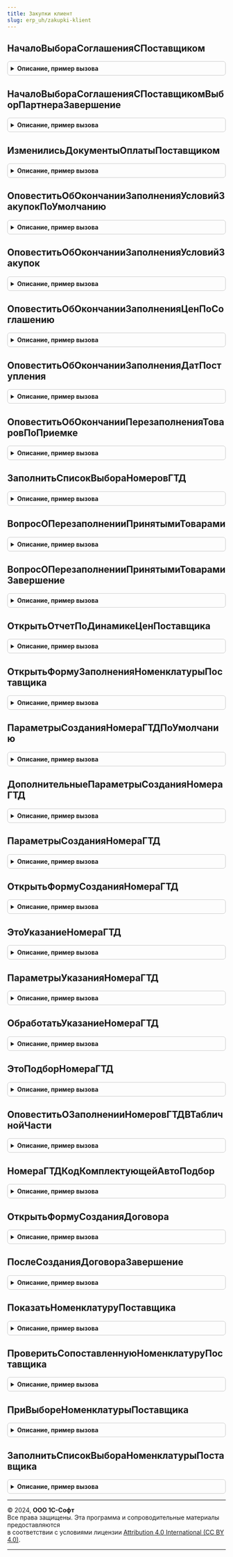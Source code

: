 ```yaml
---
title: Закупки клиент
slug: erp_uh/zakupki-klient
---
```



## НачалоВыбораСоглашенияСПоставщиком
<details style="margin: 1em 0; padding: 0.5em; border: 1px solid #ccc; border-radius: 6px;">

<summary style="font-weight: bold; cursor: pointer;">Описание, пример вызова</summary>

```bsl

// Процедура - обработчик события "НачалоВыбора" элемента формы "Соглашение"
//
// Параметры:
//	Элемент                   - ПолеФормы - обрабатываемый элемент формы
//	СтандартнаяОбработка      - Булево -
//	Партнер                   - СправочникСсылка.Партнеры - ссылка на партнера, для которого выберите соглашение
//	Документ                  - ДокументСсылка - ссылка на ранее выбранное соглашение для  начального позиционирования в списке
//	ДатаДокумента             - Дата - дата документа, в котором выбирается соглашение
//	ДоступноДляЗакупки        - Булево - Если Истина, отбираются только соглашения с установленным флагом ДоступноДляЗакупки
//	БезКомиссионныхСоглашений - Булево - Если Истина, отбираются только соглашения с хоз. операций "Закупка у поставщика"
//	СтруктураДополнительногоОтбора - Структура, Неопределено -
//
Процедура НачалоВыбораСоглашенияСПоставщиком(Элемент, Экспорт
```

Пример вызова
```bsl
ЗакупкиКлиент.НачалоВыбораСоглашенияСПоставщиком(Элемент, );
```
</details>

## НачалоВыбораСоглашенияСПоставщикомВыборПартнераЗавершение
<details style="margin: 1em 0; padding: 0.5em; border: 1px solid #ccc; border-radius: 6px;">

<summary style="font-weight: bold; cursor: pointer;">Описание, пример вызова</summary>

```bsl

// Проверяет заполненность реквизитов, необходимых для заполнения цен в документе по соглашению с поставщиком.
//
// Параметры:
//  Партнер                 - СправочникСсылка.Партнеры -  партнер, для которого отбираются соглашения.
//  ДополнительныеПараметры - Структура - дополнительные параметры для отбора соглашений.
//
Процедура НачалоВыбораСоглашенияСПоставщикомВыборПартнераЗавершение(Партнер, ДополнительныеПараметры) Экспорт
```

Пример вызова
```bsl
ЗакупкиКлиент.НачалоВыбораСоглашенияСПоставщикомВыборПартнераЗавершение(Партнер, ДополнительныеПараметры) 
```
</details>

## ИзменилисьДокументыОплатыПоставщиком
<details style="margin: 1em 0; padding: 0.5em; border: 1px solid #ccc; border-radius: 6px;">

<summary style="font-weight: bold; cursor: pointer;">Описание, пример вызова</summary>

```bsl

// Проверяет является ли оповещение в форме событием изменения документов оплаты
//
// Параметры:
//  ИмяСобытия - Строка - имя события из процедуры формы "ОбработкаОповещения".
//
// Возвращаемое значение:
//  Булево - Истина, если оповещение является оплатой.
//
Функция ИзменилисьДокументыОплатыПоставщиком(ИмяСобытия) Экспорт
```

Пример вызова
```bsl
Результат = ЗакупкиКлиент.ИзменилисьДокументыОплатыПоставщиком(ИмяСобытия) 
```
</details>

## ОповеститьОбОкончанииЗаполненияУсловийЗакупокПоУмолчанию
<details style="margin: 1em 0; padding: 0.5em; border: 1px solid #ccc; border-radius: 6px;">

<summary style="font-weight: bold; cursor: pointer;">Описание, пример вызова</summary>

```bsl

// Показывает оповещение пользователя об окончании заполнения условий закупок по умолчанию.
//
Процедура ОповеститьОбОкончанииЗаполненияУсловийЗакупокПоУмолчанию() Экспорт
```

Пример вызова
```bsl
ЗакупкиКлиент.ОповеститьОбОкончанииЗаполненияУсловийЗакупокПоУмолчанию() 
```
</details>

## ОповеститьОбОкончанииЗаполненияУсловийЗакупок
<details style="margin: 1em 0; padding: 0.5em; border: 1px solid #ccc; border-radius: 6px;">

<summary style="font-weight: bold; cursor: pointer;">Описание, пример вызова</summary>

```bsl

// Показывает оповещение пользователя об окончании заполнения условий закупок
//
Процедура ОповеститьОбОкончанииЗаполненияУсловийЗакупок() Экспорт
```

Пример вызова
```bsl
ЗакупкиКлиент.ОповеститьОбОкончанииЗаполненияУсловийЗакупок() 
```
</details>

## ОповеститьОбОкончанииЗаполненияЦенПоСоглашению
<details style="margin: 1em 0; padding: 0.5em; border: 1px solid #ccc; border-radius: 6px;">

<summary style="font-weight: bold; cursor: pointer;">Описание, пример вызова</summary>

```bsl

// Показывает оповещение пользователя об окончании заполнения цен по соглашению с клиентом.
//
// Параметры:
//	ЦеныРассчитаны - Булево - Признак успешного расчета цен хотя бы в одной строке.
//	ТекстОшибки - Строка - Описание ошибки при расчете цен.
//
Процедура ОповеститьОбОкончанииЗаполненияЦенПоСоглашению(ЦеныРассчитаны = Истина, ТекстОшибки = "") Экспорт
```

Пример вызова
```bsl
ЗакупкиКлиент.ОповеститьОбОкончанииЗаполненияЦенПоСоглашению(ЦеныРассчитаны, ТекстОшибки);
```
</details>

## ОповеститьОбОкончанииЗаполненияДатПоступления
<details style="margin: 1em 0; padding: 0.5em; border: 1px solid #ccc; border-radius: 6px;">

<summary style="font-weight: bold; cursor: pointer;">Описание, пример вызова</summary>

```bsl

// Показывает оповещение пользователя об окончании заполнения дат поступления всех строк тч.
//
// Параметры:
//	ДатаПоступления - Дата - дата отгрузки, по которой заполнялась дата в табличной части
//	ЗаполнениеВыделенныхСтрок - Булево - влияет на текст сообщения.
//
Процедура ОповеститьОбОкончанииЗаполненияДатПоступления(ДатаПоступления, ЗаполнениеВыделенныхСтрок) Экспорт
```

Пример вызова
```bsl
ЗакупкиКлиент.ОповеститьОбОкончанииЗаполненияДатПоступления(ДатаПоступления, ЗаполнениеВыделенныхСтрок) 
```
</details>

## ОповеститьОбОкончанииПерезаполненияТоваровПоПриемке
<details style="margin: 1em 0; padding: 0.5em; border: 1px solid #ccc; border-radius: 6px;">

<summary style="font-weight: bold; cursor: pointer;">Описание, пример вызова</summary>

```bsl

// Показывает оповещение пользователя об окончании перезаполнения товаров по фактической приемке.
//
// Параметры:
//	ЕстьИзменения           - Булево - Если Истина - есть изменения в табличной части
//	КоличествоПерезаполнено - Булево - Если Истина - количество было перезаполнено по фактической приемке.
//
Процедура ОповеститьОбОкончанииПерезаполненияТоваровПоПриемке(ЕстьИзменения, КоличествоПерезаполнено) Экспорт
```

Пример вызова
```bsl
ЗакупкиКлиент.ОповеститьОбОкончанииПерезаполненияТоваровПоПриемке(ЕстьИзменения, КоличествоПерезаполнено) 
```
</details>

## ЗаполнитьСписокВыбораНомеровГТД
<details style="margin: 1em 0; padding: 0.5em; border: 1px solid #ccc; border-radius: 6px;">

<summary style="font-weight: bold; cursor: pointer;">Описание, пример вызова</summary>

```bsl

// Формирует список выбора номеров ГТД с отбором по номенклатуре, характеристике
//
// Параметры:
//	ТекущаяСтрока - ДанныеФормыЭлементКоллекции - текущая строка таблицы Товары
//	СписокВыбора  - СписокЗначений - список выбора номеров ГТД.
//
Процедура ЗаполнитьСписокВыбораНомеровГТД(ТекущаяСтрока, СписокВыбора) Экспорт
```

Пример вызова
```bsl
ЗакупкиКлиент.ЗаполнитьСписокВыбораНомеровГТД(ТекущаяСтрока, СписокВыбора) 
```
</details>

## ВопросОПерезаполненииПринятымиТоварами
<details style="margin: 1em 0; padding: 0.5em; border: 1px solid #ccc; border-radius: 6px;">

<summary style="font-weight: bold; cursor: pointer;">Описание, пример вызова</summary>

```bsl

// Проверяет заполненность реквизитов, необходимых для заполнения товаров по приемке.
//
// Параметры:
// 	ОписаниеОповещения - ОписаниеОповещения -
// 	ЕстьПринятыеТовары - Булево - признак наличия принятых товаров.
//
// Возвращаемое значение:
// 	Булево - Ложь, если пользователь отказался от заполнения.
//
Функция ВопросОПерезаполненииПринятымиТоварами(ОписаниеОповещения, ЕстьПринятыеТовары) Экспорт
```

Пример вызова
```bsl
Результат = ЗакупкиКлиент.ВопросОПерезаполненииПринятымиТоварами(ОписаниеОповещения, ЕстьПринятыеТовары) 
```
</details>

## ВопросОПерезаполненииПринятымиТоварамиЗавершение
<details style="margin: 1em 0; padding: 0.5em; border: 1px solid #ccc; border-radius: 6px;">

<summary style="font-weight: bold; cursor: pointer;">Описание, пример вызова</summary>

```bsl

// Обработчик завершения ответа на вопрос перезаполнения принятыми товарами.
//
// Параметры:
//  ОтветНаВопрос           - Строка - вариант ответа на вопрос, выбранный пользователем.
//  ДополнительныеПараметры - Структура - дополнительные параметры.
//
Процедура ВопросОПерезаполненииПринятымиТоварамиЗавершение(ОтветНаВопрос, ДополнительныеПараметры) Экспорт
```

Пример вызова
```bsl
ЗакупкиКлиент.ВопросОПерезаполненииПринятымиТоварамиЗавершение(ОтветНаВопрос, ДополнительныеПараметры) 
```
</details>

## ОткрытьОтчетПоДинамикеЦенПоставщика
<details style="margin: 1em 0; padding: 0.5em; border: 1px solid #ccc; border-radius: 6px;">

<summary style="font-weight: bold; cursor: pointer;">Описание, пример вызова</summary>

```bsl

// Открывает отчет ДинамикаИзмененияЦенНоменклатурыПоставщика с отбором из формы
//
// Параметры:
//	Форма - ФормаКлиентскогоПриложения - форма документа, из которого открывается отчет.
//
Процедура ОткрытьОтчетПоДинамикеЦенПоставщика(Форма) Экспорт
```

Пример вызова
```bsl
ЗакупкиКлиент.ОткрытьОтчетПоДинамикеЦенПоставщика(Форма) 
```
</details>

## ОткрытьФормуЗаполненияНоменклатурыПоставщика
<details style="margin: 1em 0; padding: 0.5em; border: 1px solid #ccc; border-radius: 6px;">

<summary style="font-weight: bold; cursor: pointer;">Описание, пример вызова</summary>

```bsl

// Открывает форму заполнения номенклатуры по номенклатуре поставщика.
//
// Параметры:
// 	ОписаниеОповещения     - ОписаниеОповещения - описание оповещения.
// 	АдресТоваровВХранилище - Строка - адрес товаров в хранилище.
// 	Форма                  - ФормаКлиентскогоПриложения - владелец открываемой формы.
// 	ОтборТипНоменклатуры - Неопределено, Массив - Отбор тип номенклатуры
Процедура ОткрытьФормуЗаполненияНоменклатурыПоставщика(ОписаниеОповещения, АдресТоваровВХранилище, Форма, ОтборТипНоменклатуры = Неопределено) Экспорт
```

Пример вызова
```bsl
ЗакупкиКлиент.ОткрытьФормуЗаполненияНоменклатурыПоставщика(ОписаниеОповещения, АдресТоваровВХранилище, Форма, ОтборТипНоменклатуры);
```
</details>

## ПараметрыСозданияНомераГТДПоУмолчанию
<details style="margin: 1em 0; padding: 0.5em; border: 1px solid #ccc; border-radius: 6px;">

<summary style="font-weight: bold; cursor: pointer;">Описание, пример вызова</summary>

```bsl

// Конструктор коллекции параметров создания элемента справчоника 'НомераГТД' по умолчанию.
//
// Возвращаемое значение:
//	Структура - коллекция, которая содержит следующие свойства:
//		* Код - Строка - номер ГТД.
//		* ДанныеТовара - Структура - информация о товаре, содержащая следующие данные:
//			** Номенклатура - СправочникСсылка.Номенклатура - информация о номенклатуре.
//			** Характеристика - СправочникСсылка.ХарактеристикиНоменклатуры - информация о характеристике номенклатуры.
//			** Упаковка - СправочникСсылка.УпаковкиЕдиницыИзмерения - информация об упаковке товара.
//			** КоличествоКомплектов - Число - количество товара.
//			** СуммаПоРНПТ - Число - стоимость товара.
//		* СтранаПроисхождения - СправочникСсылка.СтраныМира - информация о стране происхождения товара.
//		* Дата - Дата- дата документа.
//		* ВалютаДокумента - СправочникСсылка.Валюты - валюта документа.
//		* ПоказатьСтоимостьПоДокументу - Булево - признак использования в документе суммовых показателей.
//		* ИспользоватьУчетПрослеживаемыхИмпортныхТоваров - Булево - признак использования учета прослеживаемых импортных
//																	товаров.
//
Функция ПараметрыСозданияНомераГТДПоУмолчанию() Экспорт
```

Пример вызова
```bsl
Результат = ЗакупкиКлиент.ПараметрыСозданияНомераГТДПоУмолчанию() 
```
</details>

## ДополнительныеПараметрыСозданияНомераГТД
<details style="margin: 1em 0; padding: 0.5em; border: 1px solid #ccc; border-radius: 6px;">

<summary style="font-weight: bold; cursor: pointer;">Описание, пример вызова</summary>

```bsl

// Возвращает параметры по умолчанию, используемые для инициализации параметров заполнения элемента справочника 'НомераГТД'.
//
// Возвращаемое значение:
//	Структура - коллекция, которая содержит следующие свойства:
//		* Дата - Дата- дата документа.
//		* ВалютаДокумента - СправочникСсылка.Валюты - валюта документа.
//		* ИмяПоляКоличество - Строка - имя поля содержащего информацию о количестве упаковок товара в коллекции параметра
//										ТекущаяСтрока (см. ПараметрыСозданияНомераГТД).
//		* ИмяПоляСумма - Строка - имя поля содержащего информацию о сумме товара в коллекции параметра
//									ТекущаяСтрока (см. ПараметрыСозданияНомераГТД).
//		* ИмяПоляСуммаНДС - Строка - имя поля содержащего информацию о сумме НДС товара в коллекции параметра
//										ТекущаяСтрока (см. ПараметрыСозданияНомераГТД).
//		* ИмяПоляСуммаСНДС - Строка - имя поля содержащего информацию о сумме с НДС товара в коллекции параметра
//										ТекущаяСтрока (см. ПараметрыСозданияНомераГТД).
//		* ОснованиеСтоимостиПоступления - Булево - признак того, что документ является основанием для определения
//													стоимости поступления товаров.
//		* ИспользоватьУчетПрослеживаемыхИмпортныхТоваров - Булево - признак использования учета прослеживаемых импортных
//																	товаров.
//
Функция ДополнительныеПараметрыСозданияНомераГТД() Экспорт
```

Пример вызова
```bsl
Результат = ЗакупкиКлиент.ДополнительныеПараметрыСозданияНомераГТД() 
```
</details>

## ПараметрыСозданияНомераГТД
<details style="margin: 1em 0; padding: 0.5em; border: 1px solid #ccc; border-radius: 6px;">

<summary style="font-weight: bold; cursor: pointer;">Описание, пример вызова</summary>

```bsl

// Возвращает, используемые при создании, параметры заполнения элемента справочника 'НомераГТД'.
//
// Параметры:
//	ТекущаяСтрока - Структура, ДанныеФормыЭлементКоллекции - коллекция, содержащая информацию о товаре:
//					* Номенклатура - СправочникСсылка.Номенклатура - информация о номенклатуре.
//					* Характеристика - СправочникСсылка.ХарактеристикиНоменклатуры - информация о характеристике номенклатуры.
//					* Упаковка - СправочникСсылка.УпаковкиЕдиницыИзмерения - информация об упаковке товара.
//					* СтранаПроисхождения - СправочникСсылка.СтраныМира - информация о стране происхождения товара.
//	ТекстРедактирования - Строка - текст редактирования поля формы Номера ГТД.
//	ДополнительныеПараметры - см. ДополнительныеПараметрыСозданияНомераГТД.
//
// Возвращаемое значение:
//	см. ПараметрыСозданияНомераГТДПоУмолчанию.
//
Функция ПараметрыСозданияНомераГТД(ТекущаяСтрока, ТекстРедактирования, ДополнительныеПараметры = Неопределено) Экспорт
```

Пример вызова
```bsl
Результат = ЗакупкиКлиент.ПараметрыСозданияНомераГТД(ТекущаяСтрока, ТекстРедактирования, ДополнительныеПараметры);
```
</details>

## ОткрытьФормуСозданияНомераГТД
<details style="margin: 1em 0; padding: 0.5em; border: 1px solid #ccc; border-radius: 6px;">

<summary style="font-weight: bold; cursor: pointer;">Описание, пример вызова</summary>

```bsl

// Открывает форму создания элемента справочника 'НомераГТД'.
//
// Параметры:
//	Форма - ФормаКлиентскогоПриложения - форма, в которой вызывается команда создания Номера ГТД.
//	ПараметрыСоздания - см. ПараметрыСозданияНомераГТД
//
Процедура ОткрытьФормуСозданияНомераГТД(Форма, ПараметрыСоздания) Экспорт
```

Пример вызова
```bsl
ЗакупкиКлиент.ОткрытьФормуСозданияНомераГТД(Форма, ПараметрыСоздания) 
```
</details>

## ЭтоУказаниеНомераГТД
<details style="margin: 1em 0; padding: 0.5em; border: 1px solid #ccc; border-radius: 6px;">

<summary style="font-weight: bold; cursor: pointer;">Описание, пример вызова</summary>

```bsl

// Выполняет проверку того, что форма, выполнившая оповещение выбора значения, является формой элемента
// справочника 'НомераГТД'.
//
// Параметры:
//	ИсточникВыбора - Произвольный - параметр события ОбработкаВыбора формы, в которой осуществлен выбор значения.
//
// Возвращаемое значение:
//	Булево - возвращает значение Истина, если выполнен выбор элемента справочника 'НомераГТД'.
//
Функция ЭтоУказаниеНомераГТД(ИсточникВыбора) Экспорт
```

Пример вызова
```bsl
Результат = ЗакупкиКлиент.ЭтоУказаниеНомераГТД(ИсточникВыбора) 
```
</details>

## ПараметрыУказанияНомераГТД
<details style="margin: 1em 0; padding: 0.5em; border: 1px solid #ccc; border-radius: 6px;">

<summary style="font-weight: bold; cursor: pointer;">Описание, пример вызова</summary>

```bsl

// Возвращает параметры обработки выбора значения формы элемента справочника 'НомераГТД'.
//
// Возвращаемое значение:
//	Структура - коллекция, которая содержит следующие свойства:
//		* ИмяТЧ - Строка - имя табличной части, в которой указывается значение номера ГТД.
//		* ИмяПоляНомерГТД - Строка - имя поля номера ГТД, в котором указывается значение.
//		* ИмяПоляСтранаПроисхождения - Строка - имя поля страны происхождения, в котором указывается страна
//												происхождения импортного товара в соответствии с ГТД.
//
Функция ПараметрыУказанияНомераГТД() Экспорт
```

Пример вызова
```bsl
Результат = ЗакупкиКлиент.ПараметрыУказанияНомераГТД() 
```
</details>

## ОбработатьУказаниеНомераГТД
<details style="margin: 1em 0; padding: 0.5em; border: 1px solid #ccc; border-radius: 6px;">

<summary style="font-weight: bold; cursor: pointer;">Описание, пример вызова</summary>

```bsl

// Выполняет указание значений номера ГТД и служебных реквизитов в табличной части формы.
//
// Параметры:
//	Форма - ФормаКлиентскогоПриложения - форма, в которой инициировано указание номера ГТД, которая содержит следующие свойства:
//		* Элементы - ВсеЭлементыФормы - элементы формы.
//	НомерГТД - СправочникСсылка.НомераГТД, Неопределено - значение выбора.
//	ПараметрыУказанияНомераГТД - см. ПараметрыУказанияНомераГТД
//	ТекущиеДанные - Структура, ДанныеФормыЭлементКоллекции - данные строки, в которой указывается номер ГТД,
//																если значение не передано, тогда используются текущие
//																данные таблицы с именем ПараметрыУказанияНомераГТД.ИмяТЧ.
//	ДействияОбработки - Структура - параметры действий, которые необходимо выполнить для обработки строк табличной части,
//									в которых осуществляется заполнение номеров ГТД.
//
Процедура ОбработатьУказаниеНомераГТД(Форма, Экспорт
```

Пример вызова
```bsl
ЗакупкиКлиент.ОбработатьУказаниеНомераГТД(Форма, );
```
</details>

## ЭтоПодборНомераГТД
<details style="margin: 1em 0; padding: 0.5em; border: 1px solid #ccc; border-radius: 6px;">

<summary style="font-weight: bold; cursor: pointer;">Описание, пример вызова</summary>

```bsl

// Выполняет проверку того, что форма, выполнившая оповещение, является формой подбора номера номера ГТД.
//
// Параметры:
//	ИсточникВыбора - Произвольный - параметр события ОбработкаВыбора формы, в которой осуществлен выбор значения.
//
// Возвращаемое значение:
//	Булево - возвращает значение Истина, если выполнен выбор элемента справочника 'НомераГТД'.
//
Функция ЭтоПодборНомераГТД(ИсточникВыбора) Экспорт
```

Пример вызова
```bsl
Результат = ЗакупкиКлиент.ЭтоПодборНомераГТД(ИсточникВыбора) 
```
</details>

## ОповеститьОЗаполненииНомеровГТДВТабличнойЧасти
<details style="margin: 1em 0; padding: 0.5em; border: 1px solid #ccc; border-radius: 6px;">

<summary style="font-weight: bold; cursor: pointer;">Описание, пример вызова</summary>

```bsl

// Показывает оповещение пользователю о заполнении номеров ГТД в строках табличной части документа.
//
// Параметры:
//	ЗаполненыНомераГТД - Булево - признак того, что выполнено заполнение табличной части.
//	НомерГТД - СправочникСсылка.НомераГТД - значение заполнения.
//
Процедура ОповеститьОЗаполненииНомеровГТДВТабличнойЧасти(ЗаполненыНомераГТД, НомерГТД = Неопределено) Экспорт
```

Пример вызова
```bsl
ЗакупкиКлиент.ОповеститьОЗаполненииНомеровГТДВТабличнойЧасти(ЗаполненыНомераГТД, НомерГТД);
```
</details>

## НомераГТДКодКомплектующейАвтоПодбор
<details style="margin: 1em 0; padding: 0.5em; border: 1px solid #ccc; border-radius: 6px;">

<summary style="font-weight: bold; cursor: pointer;">Описание, пример вызова</summary>

```bsl

// Служебный обработчик авто подбора Номера ГТД.
//
// Параметры:
//	Форма - ФормаКлиентскогоПриложения - форма, содержащая поле Номера ГТД.
//	Элемент - ЭлементыФормы - поле формы, содержащее информацию о Номере ГТД.
//	Текст - Строка - текст строки поиска.
//	ДанныеВыбора - СписокЗначений Из Структура - список выбора данных элемента справочника.
//	СтандартнаяОбработка - Булево - в данный параметр передается признак выполнения подбора данных объекта.
//										Если в теле процедуры-обработчика установить данному параметру
//										значение Ложь, стандартная обработка события производиться не будет.
//
Процедура НомераГТДКодКомплектующейАвтоПодбор(Форма, Элемент, Текст, ДанныеВыбора, СтандартнаяОбработка) Экспорт
```

Пример вызова
```bsl
ЗакупкиКлиент.НомераГТДКодКомплектующейАвтоПодбор(Форма, Элемент, Текст, ДанныеВыбора, СтандартнаяОбработка) 
```
</details>

## ОткрытьФормуСозданияДоговора
<details style="margin: 1em 0; padding: 0.5em; border: 1px solid #ccc; border-radius: 6px;">

<summary style="font-weight: bold; cursor: pointer;">Описание, пример вызова</summary>

```bsl

// Открывает форму создания нового договора с данными по партнеру.
//
// Параметры:
//	Форма - ФормаКлиентскогоПриложения - форма документа.
//	Элемент - ЭлементыФормы - поле формы, содержащее информацию о договоре.
//	ПутьКДоговору - Строка - путь к реквизиту с данными по договору.
//	Партнер - СправочникСсылка.Партнеры - данные по партнеру для создания договора.
//	СтандартнаяОбработка - Булево - в данный параметр передается признак выполнения подбора данных объекта.
//	ИмяСобытияОповещения - Строка - имя события оповещения для формы документа при изменении договора.
//
Процедура ОткрытьФормуСозданияДоговора(Форма, Элемент, ПутьКДоговору, Партнер, СтандартнаяОбработка, ИмяСобытияОповещения = "ПриИзмененииДоговора") Экспорт
```

Пример вызова
```bsl
ЗакупкиКлиент.ОткрытьФормуСозданияДоговора(Форма, Элемент, ПутьКДоговору, Партнер, СтандартнаяОбработка, ИмяСобытияОповещения);
```
</details>

## ПослеСозданияДоговораЗавершение
<details style="margin: 1em 0; padding: 0.5em; border: 1px solid #ccc; border-radius: 6px;">

<summary style="font-weight: bold; cursor: pointer;">Описание, пример вызова</summary>

```bsl

// Обработка оповещения после создания договора из формы документа.
//
//Параметры:
// Результат - Структура:
//  *Договор - СправочникСсылка.ДоговорыКонтрагентов - созданный договор.
// ДополнительныеПараметры - Структура:
//  *Объект - ФормаКлиентскогоПриложения - форма документа.
//  *Партнер - СправочникСсылка.Партнеры - партнер из документа.
//  *ПутьКДоговору - Строка - путь к реквизиту с данными по договору.
//  *ИмяСобытияОповещения - Строка - имя события формы при изменении договора.
//  *Договор - СправочникСсылка.ДоговорыКонтрагентов - выбранный договор.
//
Процедура ПослеСозданияДоговораЗавершение(Результат, ДополнительныеПараметры) Экспорт
```

Пример вызова
```bsl
ЗакупкиКлиент.ПослеСозданияДоговораЗавершение(Результат, ДополнительныеПараметры) 
```
</details>

## ПоказатьНоменклатуруПоставщика
<details style="margin: 1em 0; padding: 0.5em; border: 1px solid #ccc; border-radius: 6px;">

<summary style="font-weight: bold; cursor: pointer;">Описание, пример вызова</summary>

```bsl

// Устарела. Следует использовать см. НоменклатураПартнеровКлиент.ПоказатьНоменклатуруПартнера
// Открывает форму списка номенклатуры поставщика с отбором по владельцу, номенклатуре, характеристике, упаковке.
//
// Параметры:
//	Партнер       - СправочникСсылка.Партнеры - владелец номенклатуры поставщика
//	Ссылка        - ДокументСсылка - ссылка на документ из формы которого вызывается процедура
//	ТекущаяСтрока - ДанныеФормыЭлементКоллекции - текущая строка таблицы Товары.
//
Процедура ПоказатьНоменклатуруПоставщика(Партнер, Ссылка, ТекущаяСтрока) Экспорт
```

Пример вызова
```bsl
ЗакупкиКлиент.ПоказатьНоменклатуруПоставщика(Партнер, Ссылка, ТекущаяСтрока) 
```
</details>

## ПроверитьСопоставленнуюНоменклатуруПоставщика
<details style="margin: 1em 0; padding: 0.5em; border: 1px solid #ccc; border-radius: 6px;">

<summary style="font-weight: bold; cursor: pointer;">Описание, пример вызова</summary>

```bsl

// Устарела. Вызывает проверку на наличие в информационной базе ранее сопоставленной номенклатуры поставщика.
// Если ранее сопоставленная номенклатура найдена - предупреждает об этом пользователя.
//
// Параметры:
//   Объект - ДанныеФормыКоллекция - документ, для которого необходимо осуществлять проверку.
//   ОписаниеОповещения - ОписаниеОповещения - определяет процедуру, которая будет вызвана после завершения проверки.
//   НеВыполнятьПроверкуДляПользователя - Булево - флаг, определяющий нужно ли осуществлять проверку.
//
Процедура ПроверитьСопоставленнуюНоменклатуруПоставщика(Объект, ОписаниеОповещения, НеВыполнятьПроверкуДляПользователя) Экспорт
```

Пример вызова
```bsl
ЗакупкиКлиент.ПроверитьСопоставленнуюНоменклатуруПоставщика(Объект, ОписаниеОповещения, НеВыполнятьПроверкуДляПользователя) 
```
</details>

## ПриВыбореНоменклатурыПоставщика
<details style="margin: 1em 0; padding: 0.5em; border: 1px solid #ccc; border-radius: 6px;">

<summary style="font-weight: bold; cursor: pointer;">Описание, пример вызова</summary>

```bsl

// Устарела. Следует использовать см. НоменклатураПартнеровКлиент.ПриВыбореНоменклатурыПартнера.
// При попытке выбора номенклатуры поставщика в строке таблицы пользователь получает сообщение о незаполненности партнера.
//
// Параметры:
//	Объект                - ДанныеФормыСтруктура - документ, для выдачи сообщения об ошибках
//	Поле                  - ПолеФормы - поле, в котором пользователь осуществляет выбор
//	ИмяПроверяемогоПоля   - Строка - имя поля, для которого необходимо выдать ошибку.
//	ПредставлениеПартнера - Строка - представление поля, для которого необходимо выдать ошибку.
Процедура ПриВыбореНоменклатурыПоставщика(Объект, Поле, ИмяПроверяемогоПоля, ПредставлениеПартнера) Экспорт
```

Пример вызова
```bsl
ЗакупкиКлиент.ПриВыбореНоменклатурыПоставщика(Объект, Поле, ИмяПроверяемогоПоля, ПредставлениеПартнера) 
```
</details>

## ЗаполнитьСписокВыбораНоменклатурыПоставщика
<details style="margin: 1em 0; padding: 0.5em; border: 1px solid #ccc; border-radius: 6px;">

<summary style="font-weight: bold; cursor: pointer;">Описание, пример вызова</summary>

```bsl

// Устарела. Следует использовать см. НоменклатураПартнеровКлиент.ЗаполнитьСписокВыбораНоменклатурыПартнера.
// Формирует список выбора номенклатуры поставщика с отбором по номенклатуре, характеристике, упаковке.
//
// Параметры:
//	Партнер       - СправочникСсылка.Партнеры - владелец номенклатуры поставщика
//	ТекущаяСтрока - ДанныеФормыЭлементКоллекции - текущая строка таблицы Товары
//	СписокВыбора  - СписокЗначений - список выбора номенклатуры поставщика.
//
Процедура ЗаполнитьСписокВыбораНоменклатурыПоставщика(Партнер, ТекущаяСтрока, СписокВыбора) Экспорт
```

Пример вызова
```bsl
ЗакупкиКлиент.ЗаполнитьСписокВыбораНоменклатурыПоставщика(Партнер, ТекущаяСтрока, СписокВыбора) 
```
</details>

---

© 2024, **ООО 1С-Софт**  
Все права защищены. Эта программа и сопроводительные материалы предоставляются  
в соответствии с условиями лицензии [Attribution 4.0 International (CC BY 4.0)](https://creativecommons.org/licenses/by/4.0/legalcode).

---
